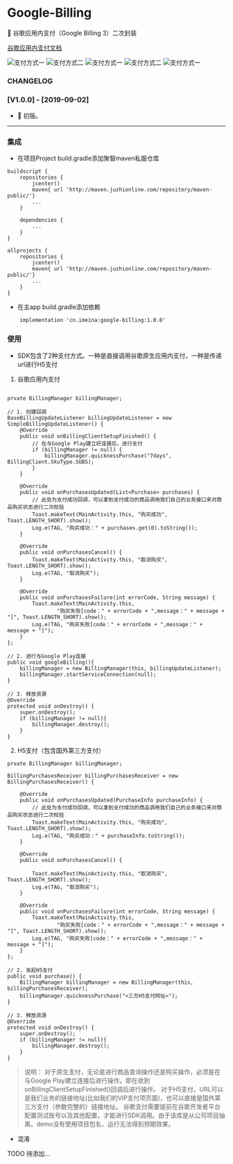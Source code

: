 # Google-Billing

:rocket: 谷歌应用内支付（Google Billing 3）二次封装

[谷歌应用内支付文档](https://developer.android.com/google/play/billing/billing_overview.html?hl=zh-CN)


![支付方式一](https://github.com/pengfeigao/GoogleBilling/screenshots/billing01.png) 
![支付方式二](https://github.com/pengfeigao/GoogleBilling/screenshots/images/billing02.png)
![支付方式一](https://github.com/pengfeigao/GoogleBilling/screenshots/images/billing03.png) 
![支付方式二](https://github.com/pengfeigao/GoogleBilling/screenshots/images/billing04.png)
![支付方式一](https://github.com/pengfeigao/GoogleBilling/screenshots/images/billing05.png) 

### CHANGELOG

### [V1.0.0] - [2019-09-02]

- :tada: 初版。

***

### 集成

- 在项目Project build.gradle添加聚智maven私服仓库

```
buildscript {
    repositories {
        jcenter()
        maven{ url 'http://maven.juzhionline.com/repository/maven-public/'}
        ...
    }

    dependencies {
        ...
    }
}

allprojects {
    repositories {
        jcenter()
        maven{ url 'http://maven.juzhionline.com/repository/maven-public/'}
        ...
    }
}
```

- 在主app build.gradle添加依赖

```
    implementation 'cn.imeina:google-billing:1.0.0'
```

### 使用

- SDK包含了2种支付方式。一种是直接调用谷歌原生应用内支付，一种是传递url进行H5支付

1. 谷歌应用内支付

```

prvate BillingManager billingManager;

// 1. 创建回调
BaseBillingUpdateListener billingUpdateListener = new SimpleBillingUpdateListener() {
    @Override
    public void onBillingClientSetupFinished() {
        // 在与Google Play建立好连接后，进行支付
        if (billingManager != null) {
            billingManager.quicknessPurchase("7days", BillingClient.SkuType.SUBS);
        }
    }

    @Override
    public void onPurchasesUpdated(List<Purchase> purchases) {
        // 此处为支付成功回调，可以拿到支付成功的商品调用我们自己的业务接口来对商品购买状态进行二次校验
        Toast.makeText(MainActivity.this, "购买成功", Toast.LENGTH_SHORT).show();
        Log.e(TAG, "购买成功：" + purchases.get(0).toString());
    }

    @Override
    public void onPurchasesCancel() {
        Toast.makeText(MainActivity.this, "取消购买", Toast.LENGTH_SHORT).show();
        Log.e(TAG, "取消购买");
    }

    @Override
    public void onPurchasesFailure(int errorCode, String message) {
        Toast.makeText(MainActivity.this,
                "购买失败[code：" + errorCode + ",message：" + message + "]", Toast.LENGTH_SHORT).show();
        Log.e(TAG, "购买失败[code：" + errorCode + ",message：" + message + "]");
    }
};

// 2. 进行与Google Play连接
public void googleBilling(){
    billingManager = new BillingManager(this, billingUpdateListener);
    billingManager.startServiceConnection(null);
}

// 3. 释放资源
@Override
protected void onDestroy() {
    super.onDestroy();
    if (billingManager != null){
        billingManager.destroy();
    }
}
```

2. H5支付（包含国外第三方支付）

```
prvate BillingManager billingManager;

BillingPurchasesReceiver billingPurchasesReceiver = new BillingPurchasesReceiver() {

    @Override
    public void onPurchasesUpdated(PurchaseInfo purchaseInfo) {
        // 此处为支付成功回调，可以拿到支付成功的商品调用我们自己的业务接口来对商品购买状态进行二次校验
        Toast.makeText(MainActivity.this, "购买成功", Toast.LENGTH_SHORT).show();
        Log.e(TAG, "购买成功：" + purchaseInfo.toString());
    }

    @Override
    public void onPurchasesCancel() {

        Toast.makeText(MainActivity.this, "取消购买", Toast.LENGTH_SHORT).show();
        Log.e(TAG, "取消购买");
    }

    @Override
    public void onPurchasesFailure(int errorCode, String message) {
        Toast.makeText(MainActivity.this,
                "购买失败[code：" + errorCode + ",message：" + message + "]", Toast.LENGTH_SHORT).show();
        Log.e(TAG, "购买失败[code：" + errorCode + ",message：" + message + "]");
    }
};

// 2. 发起H5支付
public void purchase() {
    BillingManager billingManager = new BillingManager(this, billingPurchasesReceiver);
    billingManager.quicknessPurchase("<三方H5支付网址>");
}

// 3. 释放资源
@Override
protected void onDestroy() {
    super.onDestroy();
    if (billingManager != null){
        billingManager.destroy();
    }
}
```

> 说明：
>     对于原生支付，无论是进行商品查询操作还是购买操作，必须是在与Google Play建立连接后进行操作。即在收到onBillingClientSetupFinished()回调后进行操作。
>     对于H5支付，URL可以是我们业务的链接地址(比如我们的VIP支付项页面)，也可以直接是国外第三方支付（参数完整的）链接地址。
>     谷歌支付需要提前在谷歌开发者平台配置测试账号以及其他配置，才能进行SDK调用。由于该库是从公司项目抽离。demo没有使用项目包名，运行无法得到预期效果。

- 混淆

TODO 待添加...